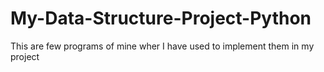 # My-Data-Structure-Project-Python
This are few programs of mine wher I have used to implement them in my project
